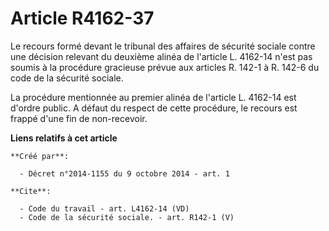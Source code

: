 # Article R4162-37

Le recours formé devant le tribunal des affaires de sécurité sociale contre une décision relevant du deuxième alinéa de
l'article L. 4162-14 n'est pas soumis à la procédure gracieuse prévue aux articles R. 142-1 à R. 142-6 du code de la sécurité
sociale. 

La procédure mentionnée au premier alinéa de l'article L. 4162-14 est d'ordre public. A défaut du respect de cette procédure,
le recours est frappé d'une fin de non-recevoir.

**Liens relatifs à cet article**

	**Créé par**:

	  - Décret n°2014-1155 du 9 octobre 2014 - art. 1

	**Cite**:

	  - Code du travail - art. L4162-14 (VD)
	  - Code de la sécurité sociale. - art. R142-1 (V)

